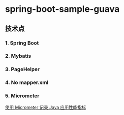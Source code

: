 # spring-boot-sample-guava
## 技术点


### 1. Spring Boot
### 2. Mybatis
### 3. PageHelper
### 4. No mapper.xml
### 5. Micrometer

[使用 Micrometer 记录 Java 应用性能指标](https://www.ibm.com/developerworks/cn/java/j-using-micrometer-to-record-java-metric/index.html)
